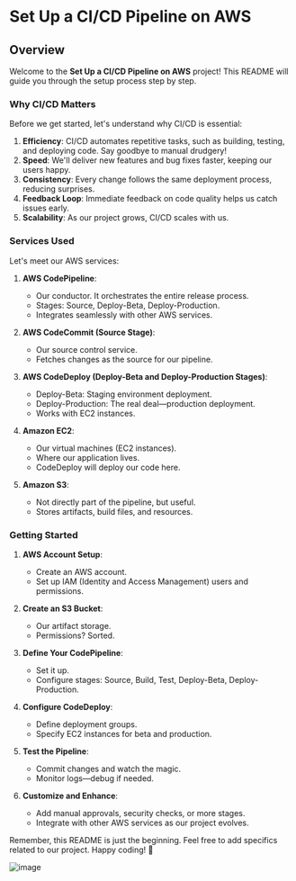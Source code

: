 # Set Up a CI/CD Pipeline on AWS

## Overview

Welcome to the **Set Up a CI/CD Pipeline on AWS** project! This README will guide you through the setup process step by step.

### Why CI/CD Matters

Before we get started, let's understand why CI/CD is essential:

1. **Efficiency**: CI/CD automates repetitive tasks, such as building, testing, and deploying code. Say goodbye to manual drudgery!
2. **Speed**: We'll deliver new features and bug fixes faster, keeping our users happy.
3. **Consistency**: Every change follows the same deployment process, reducing surprises.
4. **Feedback Loop**: Immediate feedback on code quality helps us catch issues early.
5. **Scalability**: As our project grows, CI/CD scales with us.

### Services Used

Let's meet our AWS services:

1. **AWS CodePipeline**:
   - Our conductor. It orchestrates the entire release process.
   - Stages: Source, Deploy-Beta, Deploy-Production.
   - Integrates seamlessly with other AWS services.

2. **AWS CodeCommit (Source Stage)**:
   - Our source control service.
   - Fetches changes as the source for our pipeline.

3. **AWS CodeDeploy (Deploy-Beta and Deploy-Production Stages)**:
   - Deploy-Beta: Staging environment deployment.
   - Deploy-Production: The real deal—production deployment.
   - Works with EC2 instances.

4. **Amazon EC2**:
   - Our virtual machines (EC2 instances).
   - Where our application lives.
   - CodeDeploy will deploy our code here.

5. **Amazon S3**:
   - Not directly part of the pipeline, but useful.
   - Stores artifacts, build files, and resources.

### Getting Started

1. **AWS Account Setup**:
   - Create an AWS account.
   - Set up IAM (Identity and Access Management) users and permissions.

2. **Create an S3 Bucket**:
   - Our artifact storage.
   - Permissions? Sorted.

3. **Define Your CodePipeline**:
   - Set it up.
   - Configure stages: Source, Build, Test, Deploy-Beta, Deploy-Production.

4. **Configure CodeDeploy**:
   - Define deployment groups.
   - Specify EC2 instances for beta and production.

5. **Test the Pipeline**:
   - Commit changes and watch the magic.
   - Monitor logs—debug if needed.

6. **Customize and Enhance**:
   - Add manual approvals, security checks, or more stages.
   - Integrate with other AWS services as our project evolves.

Remember, this README is just the beginning. Feel free to add specifics related to our project. Happy coding! 🚀




![image](https://github.com/Tech-Nat/set-up-a-ci-cd-pipeline-on-aws/assets/97749491/eb160076-e4c8-47f8-9686-3a31c1fce139)

